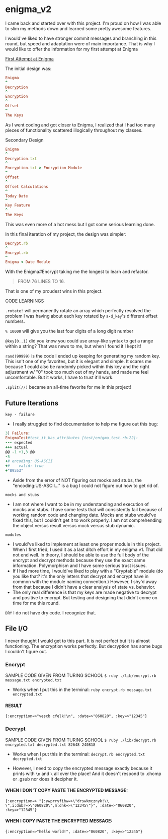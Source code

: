# enigma_v2

I came back and started over with this project.  I'm proud on how I was able to slim my methods down and learned some pretty awesome features.

I would've liked to have stronger commit messages and branching in this round, but speed and adaptation were of main importance.  That is why I would like to offer the information for my first attempt at Enigma

[First Attempt at Enigma](https://github.com/Arique1104/enigma)

The initial design was:

```ruby
Enigma
^
Decryption
^
Encryption
^
Offset
^
The Keys
```

As I went coding and got closer to Enigma, I realized that I had too many pieces of functionality scattered illogically throughout my classes.

Secondary Design
```ruby
Enigma
^
Decryption.txt
^
Encryption.txt > Encryption Module
^
Offset
^
Offset Calculations
^
Today Date
^
Key Feature
^
The Keys
```
This was even more of a hot mess but I got some serious learning done.

In this final iteration of my project, the design was simpler:

```ruby
Decrypt.rb
^
Encrypt.rb
^
Enigma < Date Module
```
With the Enigma#Encrypt taking me the longest to learn and refactor.

> FROM 76 LINES TO 16.

That is one of my proudest wins in this project.


CODE LEARNINGS

`.rotate!` will permanently rotate an array which perfectly resolved the problem I was having about each key rotated by `a-d_key`'s different offset numbers.

`% 10000` will give you the last four digits of a long digit number

`@key[0..1]` did you know you could use array-like syntax to get a range within a string?  That was news to me, but when I found it I kept it!

`rand(99999)` is the code I ended up keeping for generating my random key. This isn't one of my favorites, but it is elegant and simple.  It scares me because 1 could also be randomly picked within this key and the right adjustment w/ "0" took too much out of my hands, and made me feel uncomfortable.  But it works, I have to trust it'll work.

`.split(//)` became an all-time favorite for me in this project!


## Future Iterations
`key - failure`
- I really struggled to find documentation to help me figure out this bug:
```ruby
3) Failure:
EnigmaTest#test_it_has_attributes [test/enigma_test.rb:22]:
--- expected
+++ actual
@@ -1 +1,3 @@
-5
+# encoding: US-ASCII
+#    valid: true
+"89553"
```
- Aside from the error of NOT figuring out mocks and stubs, the "encoding:US-ASCII..." is a bug I could not figure out how to get rid of.


`mocks and stubs`
- I am not where I want to be in my understanding and execution of mocks and stubs.  I have some tests that will consistently fail because of working random code and changing date.  Mocks and stubs would've fixed this, but I couldn't get it to work properly.  I am not comprehending the object versus result versus mock versus stub dynamic.

`modules`
- I would've liked to implement at least one proper module in this project.  When I first tried, I used it as a last ditch effort in my enigma v1.  That did not end well.  In theory, I should be able to use the full body of the encrypt and decrypt methods because they use the exact same information.  Polymorphism and I have some serious trust issues.  
- If I had more time, I would've liked to play with a "Cryptable" module (do you like that? it's the only letters that decrypt and encrypt have in common with the module naming convention.)  However, I shy'd away from that because I didn't have a clear analysis of state vs. behavior.
- The only real difference is that my keys are made negative to decrypt and positive to encrypt.  But testing and designing that didn't come on time for me this round.

`DRY`
I do not have dry code.  I recognize that.  

## File I/O
I never thought I would get to this part.  It is not perfect but it is almost functioning.  The encryption works perfectly.  But decryption has some bugs I couldn't figure out.

### Encrypt
SAMPLE CODE GIVEN FROM TURING SCHOOL
`$ ruby ./lib/encrypt.rb message.txt encrypted.txt`

- Works when I put this in the terminal:
 `ruby encrypt.rb message.txt encrypted.txt`

#### RESULT
`{:encryption=>"vescb cfelk!\n", :date=>"060820", :key=>"12345"}`



### Decrypt
SAMPLE CODE GIVEN FROM TURING SCHOOL
`$ ruby ./lib/decrypt.rb encrypted.txt decrypted.txt 82648 240818`

- Works when I put this in the terminal:
`decrypt.rb encrypted.txt decrypted.txt`

- However, I need to copy the encrypted message exactly because it prints with `\n` and `\` all over the place!  And it doesn't respond to .chomp or .gsub nor does it decipher it.

#### WHEN I DON'T COPY PASTE THE ENCRYPTED MESSAGE:
`{:encryption=>
  "{:ywprryfihw=>\"drswkmcznyk!\\ \",i:dubr=>\"060820\",m:dnk=>\"12345\"}",
 :date=>"060820",
 :key=>"12345"}`

#### WHEN I COPY PASTE THE ENCRYPTED MESSAGE:
`{:encryption=>"hello world!", :date=>"060820", :key=>"12345"}`
